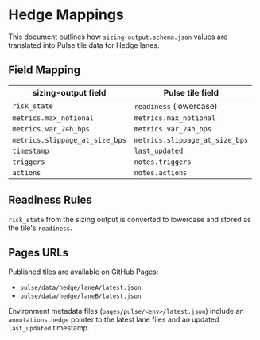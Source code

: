 # Hedge Mappings

This document outlines how `sizing-output.schema.json` values are translated into Pulse tile data for Hedge lanes.

## Field Mapping

| sizing-output field | Pulse tile field |
| ------------------- | ---------------- |
| `risk_state` | `readiness` (lowercase) |
| `metrics.max_notional` | `metrics.max_notional` |
| `metrics.var_24h_bps` | `metrics.var_24h_bps` |
| `metrics.slippage_at_size_bps` | `metrics.slippage_at_size_bps` |
| `timestamp` | `last_updated` |
| `triggers` | `notes.triggers` |
| `actions` | `notes.actions` |

## Readiness Rules

`risk_state` from the sizing output is converted to lowercase and stored as the tile's `readiness`.

## Pages URLs

Published tiles are available on GitHub Pages:

- `pulse/data/hedge/laneA/latest.json`
- `pulse/data/hedge/laneB/latest.json`

Environment metadata files (`pages/pulse/<env>/latest.json`) include an `annotations.hedge` pointer to the latest lane files and an updated `last_updated` timestamp.
